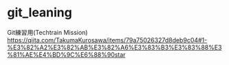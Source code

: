 # git_leaning

Git練習用(Techtrain Mission)
https://qiita.com/TakumaKurosawa/items/79a75026327d8deb9c04#1-%E3%82%A2%E3%82%AB%E3%82%A6%E3%83%B3%E3%83%88%E3%81%AE%E4%BD%9C%E6%88%90star
